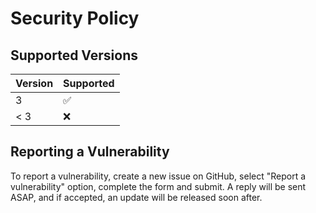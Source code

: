 # Security Policy

## Supported Versions

| Version | Supported          |
| ------- | ------------------ |
| 3       | :white_check_mark: |
| < 3     | :x:                |

## Reporting a Vulnerability

To report a vulnerability, create a new issue on GitHub, select
"Report a vulnerability" option, complete the form and submit.
A reply will be sent ASAP, and if accepted, an update will be
released soon after.
